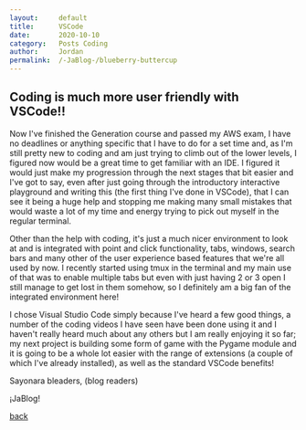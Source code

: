 ```yaml
---
layout:     default
title:      VSCode
date:       2020-10-10
category:   Posts Coding
author:     Jordan 
permalink:  /-JaBlog-/blueberry-buttercup
---
```


##  Coding is much more user friendly with VSCode!!

Now I've finished the Generation course and passed my AWS exam, I have no deadlines or anything specific that I have to do for a set time and, as I'm still pretty new to coding and am just trying to climb out of the lower levels, I figured now would be a great time to get familiar with an IDE. I figured it would just make my progression through the next stages that bit easier and I've got to say, even after just going through the introductory interactive playground and writing this (the first thing I've done in VSCode), that I can see it being a huge help and stopping me making many small mistakes that would waste a lot of my time and energy trying to pick out myself in the regular terminal.

Other than the help with coding, it's just a much nicer environment to look at and is integrated with point and click functionality, tabs, windows, search bars and many other of the user experience based features that we're all used by now. I recently started using tmux in the terminal and my main use of that was to enable multiple tabs but even with just having 2 or 3 open I still manage to get lost in them somehow, so I definitely am a big fan of the integrated environment here!

I chose Visual Studio Code simply because I've heard a few good things, a number of the coding videos I have seen have been done using it and I haven't really heard much about any others but I am really enjoying it so far; my next project is building some form of game with the Pygame module and it is going to be a whole lot easier with the range of extensions (a couple of which I've already installed), as well as the standard VSCode benefits!

Sayonara bleaders, (blog readers)

¡JaBlog!

[back](./)
